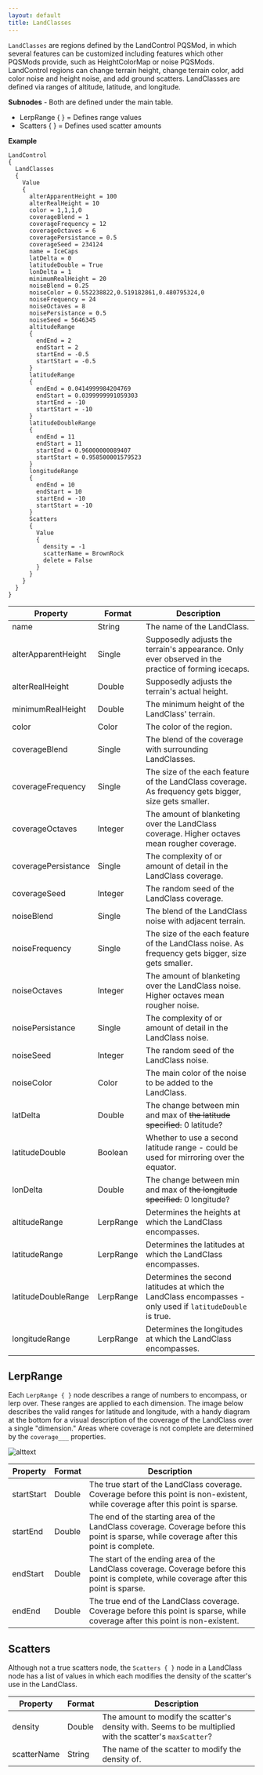 ```yaml
---
layout: default
title: LandClasses
---
```


`LandClasses` are regions defined by the LandControl PQSMod, in which several features can be customized including features which other PQSMods provide, such as HeightColorMap or noise PQSMods. LandControl regions can change terrain height, change terrain color, add color noise and height noise, and add ground scatters. LandClasses are defined via ranges of altitude, latitude, and longitude.

**Subnodes** - Both are defined under the main table.
* LerpRange { } = Defines range values
* Scatters { } = Defines used scatter amounts

**Example**
```
LandControl
{
  LandClasses
  {
    Value
    {
      alterApparentHeight = 100
      alterRealHeight = 10
      color = 1,1,1,0
      coverageBlend = 1
      coverageFrequency = 12	
      coverageOctaves = 6
      coveragePersistance = 0.5
      coverageSeed = 234124
      name = IceCaps
      latDelta = 0
      latitudeDouble = True
      lonDelta = 1
      minimumRealHeight = 20
      noiseBlend = 0.25
      noiseColor = 0.552238822,0.519182861,0.480795324,0
      noiseFrequency = 24
      noiseOctaves = 8
      noisePersistance = 0.5
      noiseSeed = 5646345
      altitudeRange
      {
        endEnd = 2
        endStart = 2
        startEnd = -0.5
        startStart = -0.5
      }
      latitudeRange
      {
        endEnd = 0.0414999984204769
        endStart = 0.0399999991059303
        startEnd = -10
        startStart = -10
      }
      latitudeDoubleRange
      {
        endEnd = 11
        endStart = 11
        startEnd = 0.96000000089407
        startStart = 0.958500001579523
      }
      longitudeRange
      {
        endEnd = 10
        endStart = 10
        startEnd = -10
        startStart = -10
      }
      Scatters
      {
        Value
        {
          density = -1
          scatterName = BrownRock
          delete = False
        }
      }
    }
  }
}
```

|Property|Format|Description|
|--------|------|-----------|
|name|String|The name of the LandClass.|
|alterApparentHeight|Single|Supposedly adjusts the terrain's appearance. Only ever observed in the practice of forming icecaps.|
|alterRealHeight|Double|Supposedly adjusts the terrain's actual height.|
|minimumRealHeight|Double|The minimum height of the LandClass' terrain.|
|color|Color|The color of the region.|
|coverageBlend|Single|The blend of the coverage with surrounding LandClasses.|
|coverageFrequency|Single|The size of the each feature of the LandClass coverage. As frequency gets bigger, size gets smaller.|
|coverageOctaves|Integer|The amount of blanketing over the LandClass coverage. Higher octaves mean rougher coverage.|
|coveragePersistance|Single|The complexity of or amount of detail in the LandClass coverage.|
|coverageSeed|Integer|The random seed of the LandClass coverage.|
|noiseBlend|Single|The blend of the LandClass noise with adjacent terrain.|
|noiseFrequency|Single|The size of the each feature of the LandClass noise. As frequency gets bigger, size gets smaller.|
|noiseOctaves|Integer|The amount of blanketing over the LandClass noise. Higher octaves mean rougher noise.|
|noisePersistance|Single|The complexity of or amount of detail in the LandClass noise.|
|noiseSeed|Integer|The random seed of the LandClass noise.|
|noiseColor|Color|The main color of the noise to be added to the LandClass.|
|latDelta|Double|The change between min and max of ~~the latitude specified.~~ 0 latitude?|
|latitudeDouble|Boolean|Whether to use a second latitude range - could be used for mirroring over the equator.|
|lonDelta|Double|The change between min and max of ~~the longitude specified.~~ 0 longitude?|
|altitudeRange|LerpRange|Determines the heights at which the LandClass encompasses.|
|latitudeRange|LerpRange|Determines the latitudes at which the LandClass encompasses.|
|latitudeDoubleRange|LerpRange|Determines the second latitudes at which the LandClass encompasses - only used if `latitudeDouble` is true.|
|longitudeRange|LerpRange|Determines the longitudes at which the LandClass encompasses.|

## LerpRange
Each `LerpRange { }` node describes a range of numbers to encompass, or lerp over. These ranges are applied to each dimension. The image below describes the valid ranges for latitude and longitude, with a handy diagram at the bottom for a visual description of the coverage of the LandClass over a single "dimension." Areas where coverage is not complete are determined by the `coverage___` properties.

![alttext](https://media.discordapp.net/attachments/717082915565076491/717506199100194876/LANDCONTROL.png)

|Property|Format|Description|
|--------|------|-----------|
|startStart|Double|The true start of the LandClass coverage. Coverage before this point is non-existent, while coverage after this point is sparse.|
|startEnd|Double|The end of the starting area of the LandClass coverage. Coverage before this point is sparse, while coverage after this point is complete.|
|endStart|Double|The start of the ending area of the LandClass coverage. Coverage before this point is complete, while coverage after this point is sparse.|
|endEnd|Double|The true end of the LandClass coverage. Coverage before this point is sparse, while coverage after this point is non-existent.|

## Scatters
Although not a true scatters node, the `Scatters { }` node in a LandClass node has a list of values in which each modifies the density of the scatter's use in the LandClass.

|Property|Format|Description|
|--------|------|-----------|
|density|Double|The amount to modify the scatter's density with. Seems to be multiplied with the scatter's `maxScatter`?|
|scatterName|String|The name of the scatter to modify the density of.|
